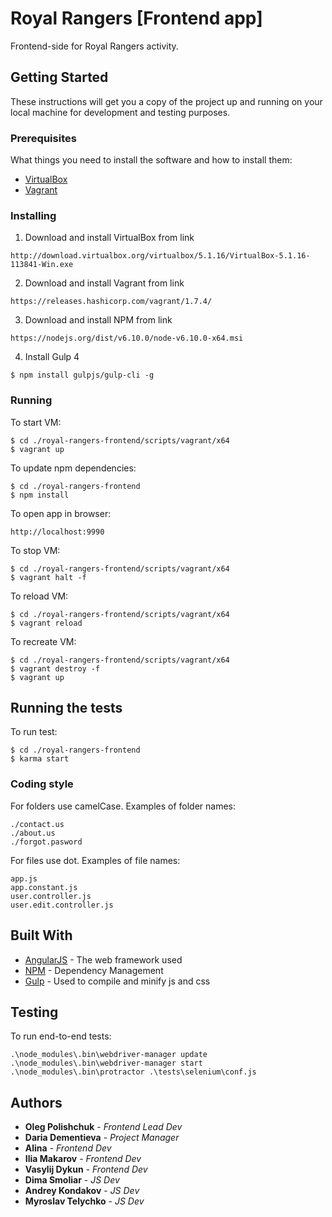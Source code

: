 # Royal Rangers [Frontend app]

Frontend-side for Royal Rangers activity.

## Getting Started

These instructions will get you a copy of the project up and running on your local machine for development and testing purposes.

### Prerequisites

What things you need to install the software and how to install them:

- [VirtualBox](https://www.virtualbox.org/wiki/Downloads)
- [Vagrant](https://www.vagrantup.com/)

### Installing

1. Download and install VirtualBox from link

```
http://download.virtualbox.org/virtualbox/5.1.16/VirtualBox-5.1.16-113841-Win.exe
```

2. Download and install Vagrant from link

```
https://releases.hashicorp.com/vagrant/1.7.4/
```

3. Download and install NPM from link

```
https://nodejs.org/dist/v6.10.0/node-v6.10.0-x64.msi
```

4. Install Gulp 4

```
$ npm install gulpjs/gulp-cli -g
```

### Running

To start VM:

    $ cd ./royal-rangers-frontend/scripts/vagrant/x64
    $ vagrant up

To update npm dependencies:

    $ cd ./royal-rangers-frontend
    $ npm install

To open app in browser:

    http://localhost:9990

To stop VM:

    $ cd ./royal-rangers-frontend/scripts/vagrant/x64
    $ vagrant halt -f

To reload VM:

    $ cd ./royal-rangers-frontend/scripts/vagrant/x64
    $ vagrant reload

To recreate VM:

    $ cd ./royal-rangers-frontend/scripts/vagrant/x64
    $ vagrant destroy -f
    $ vagrant up


## Running the tests

To run test:

    $ cd ./royal-rangers-frontend
    $ karma start


### Coding style

For folders use camelCase. Examples of folder names:

    ./contact.us
    ./about.us
    ./forgot.pasword

For files use dot. Examples of file names:

    app.js
    app.constant.js
    user.controller.js
    user.edit.controller.js


## Built With

* [AngularJS](https://angularjs.org/) - The web framework used
* [NPM](https://nodejs.org/dist/v6.10.0/node-v6.10.0-x64.msi) - Dependency Management
* [Gulp](https://gulp.readme.io/docs/getting-started) - Used to compile and minify js and css

## Testing

To run end-to-end tests:

    .\node_modules\.bin\webdriver-manager update
    .\node_modules\.bin\webdriver-manager start
    .\node_modules\.bin\protractor .\tests\selenium\conf.js
    
    
## Authors

* **Oleg Polishchuk** - *Frontend Lead Dev*
* **Daria Dementieva** - *Project Manager*
* **Alina** - *Frontend Dev*
* **Ilia Makarov** - *Frontend Dev*
* **Vasylij Dykun** - *Frontend Dev*
* **Dima Smoliar** - *JS Dev*
* **Andrey Kondakov** - *JS Dev*
* **Myroslav Telychko** - *JS Dev*
